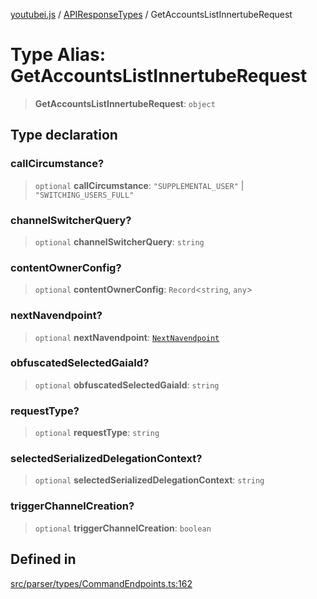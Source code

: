 [youtubei.js](../../../README.md) / [APIResponseTypes](../README.md) / GetAccountsListInnertubeRequest

# Type Alias: GetAccountsListInnertubeRequest

> **GetAccountsListInnertubeRequest**: `object`

## Type declaration

### callCircumstance?

> `optional` **callCircumstance**: `"SUPPLEMENTAL_USER"` \| `"SWITCHING_USERS_FULL"`

### channelSwitcherQuery?

> `optional` **channelSwitcherQuery**: `string`

### contentOwnerConfig?

> `optional` **contentOwnerConfig**: `Record`\<`string`, `any`\>

### nextNavendpoint?

> `optional` **nextNavendpoint**: [`NextNavendpoint`](NextNavendpoint.md)

### obfuscatedSelectedGaiaId?

> `optional` **obfuscatedSelectedGaiaId**: `string`

### requestType?

> `optional` **requestType**: `string`

### selectedSerializedDelegationContext?

> `optional` **selectedSerializedDelegationContext**: `string`

### triggerChannelCreation?

> `optional` **triggerChannelCreation**: `boolean`

## Defined in

[src/parser/types/CommandEndpoints.ts:162](https://github.com/LuanRT/YouTube.js/blob/e1650e12979e68b9546bc63989f86b651960a10a/src/parser/types/CommandEndpoints.ts#L162)
